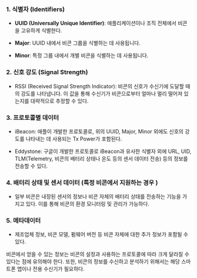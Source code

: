 ### 1. 식별자 (Identifiers)

- **UUID (Universally Unique Identifier)**: 애플리케이션이나 조직 전체에서 비콘을 고유하게 식별한다.  
    
- **Major**:  UUID 내에서 비콘 그룹을 식별하는 데 사용됩니다.  
    
- **Minor**: 특정 그룹 내에서 개별 비콘을 식별하는 데 사용됩니다.  
    

### 2. 신호 강도 (Signal Strength)

- RSSI (Received Signal Strength Indicator): 비콘의 신호가 수신기에 도달할 때의 강도를 나타냅니다. 이 값을 통해 수신기가 비콘으로부터 얼마나 멀리 떨어져 있는지를 대략적으로 추정할 수 있다.  
    

### 3. 프로토콜별 데이터

- iBeacon: 애플이 개발한 프로토콜로, 위의 UUID, Major, Minor 외에도 신호의 강도를 나타내는 데 사용되는 Tx Power가 포함된다.  
    
- Eddystone: 구글이 개발한 프로토콜로 iBeacon과 유사한 식별자 외에 URL, UID, TLM(Telemetry, 비콘의 배터리 상태나 온도 등의 센서 데이터 전송) 등의 정보를 전송할 수 있다.  
    

### 4. 배터리 상태 및 센서 데이터 (특정 비콘에서 지원하는 경우 )

- 일부 비콘은 내장된 센서의 정보나 비콘 자체의 배터리 상태를 전송하는 기능을 가지고 있다. 이를 통해 비콘의 환경 모니터링 및 관리가 가능하다.  
    

### 5. 메타데이터  

- 제조업체 정보, 비콘 모델, 펌웨어 버전 등 비콘 자체에 대한 추가 정보가 포함될 수 있다.  
    

비콘에서 얻을 수 있는 정보는 비콘의 설정과 사용하는 프로토콜에 따라 크게 달라질 수 있다는 점에 유의해야 한다. 또한, 비콘의 정보를 수신하고 분석하기 위해서는 해당 스마트폰 앱이나 전용 수신기가 필요하다.